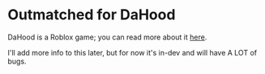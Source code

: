 # Outmatched for DaHood

DaHood is a Roblox game; you can read more about it [here](https://www.roblox.com/games/2788229376/Da-Hood).

I'll add more info to this later, but for now it's in-dev and will have A LOT of bugs.
